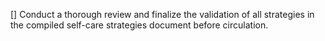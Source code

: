 [] Conduct a thorough review and finalize the validation of all strategies in the compiled self-care strategies document before circulation.